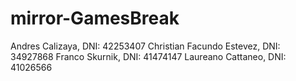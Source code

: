 # mirror-GamesBreak

Andres Calizaya, DNI: 42253407
Christian Facundo Estevez, DNI: 34927868
Franco Skurnik, DNI: 41474147
Laureano Cattaneo, DNI: 41026566

